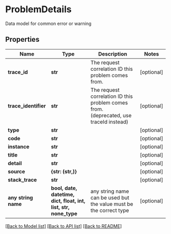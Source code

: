 # ProblemDetails

Data model for common error or warning

## Properties
Name | Type | Description | Notes
------------ | ------------- | ------------- | -------------
**trace_id** | **str** | The request correlation ID this problem comes from. | [optional] 
**trace_identifier** | **str** | The request correlation ID this problem comes from. (deprecated, use traceId instead) | [optional] 
**type** | **str** |  | [optional] 
**code** | **str** |  | [optional] 
**instance** | **str** |  | [optional] 
**title** | **str** |  | [optional] 
**detail** | **str** |  | [optional] 
**source** | **{str: (str,)}** |  | [optional] 
**stack_trace** | **str** |  | [optional] 
**any string name** | **bool, date, datetime, dict, float, int, list, str, none_type** | any string name can be used but the value must be the correct type | [optional]

[[Back to Model list]](../README.md#documentation-for-models) [[Back to API list]](../README.md#documentation-for-api-endpoints) [[Back to README]](../README.md)


